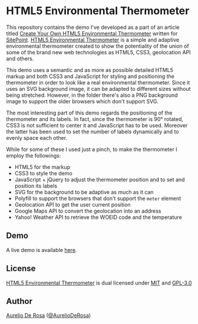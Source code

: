 # HTML5 Environmental Thermometer

This repository contains the demo I've developed as a part of an article titled [Create Your Own HTML5 Environmental Thermometer](http://www.sitepoint.com/hot-stuff-make-your-own-html5-environmental-thermometer/) written for
[SitePoint](http://www.sitepoint.com/). [HTML5 Environmental Thermometer](https://github.com/AurelioDeRosa/HTML5-Environmental-Thermometer) is a simple and adaptive environmental thermometer created to show the potentiality of the union of some of the brand new web technologies as HTML5, CSS3, geolocation API and others. 

This demo uses a semantic and as more as possible detailed HTML5 markup and both CSS3 and JavaScript for styling and positioning the thermometer in order to look like a real environmental thermometer. Since it uses an SVG background image, it can be adapted to different sizes without being stretched. However, in the folder there's also a PNG background image to support the older browsers which don't support SVG. 

The most interesting part of this demo regards the positioning of the thermometer and its labels. In fact, since the thermometer is 90° rotated, CSS3 is not sufficient to center it and JavaScript has to be used. Moreover the latter has been used to set the number of labels dynamically and to evenly space each other.

While for some of these I used just a pinch, to make the thermometer I employ the followings:

* HTML5 for the markup
* CSS3 to style the demo
* JavaScript + jQuery to adjust the thermometer position and to set and position its labels
* SVG for the background to be adaptive as much as it can
* Polyfill to support the browsers that don't support the `meter` element
* Geolocation API to get the user current position
* Google Maps API to convert the geolocation into an address
* Yahoo! Weather API to retrieve the WOEID code and the temperature

## Demo

A live demo is available [here](http://aurelio.audero.it/demo/HTML5-Environmental-Thermometer/index.html).

## License

[HTML5 Environmental Thermometer](https://github.com/AurelioDeRosa/HTML5-Environmental-Thermometer) is dual licensed under [MIT](http://www.opensource.org/licenses/MIT) and [GPL-3.0](http://opensource.org/licenses/GPL-3.0)

## Author

[Aurelio De Rosa](http://www.audero.it) ([@AurelioDeRosa](https://twitter.com/AurelioDeRosa))